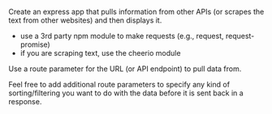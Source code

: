 Create an express app that pulls information from other APIs (or scrapes the text from other websites) and then displays it.

* use a 3rd party npm module to make requests (e.g., request, request-promise)
* if you are scraping text, use the cheerio module

Use a route parameter for the URL (or API endpoint) to pull data from.

Feel free to add additional route parameters to specify any kind of sorting/filtering you want to do with the data before it is sent back in a response.